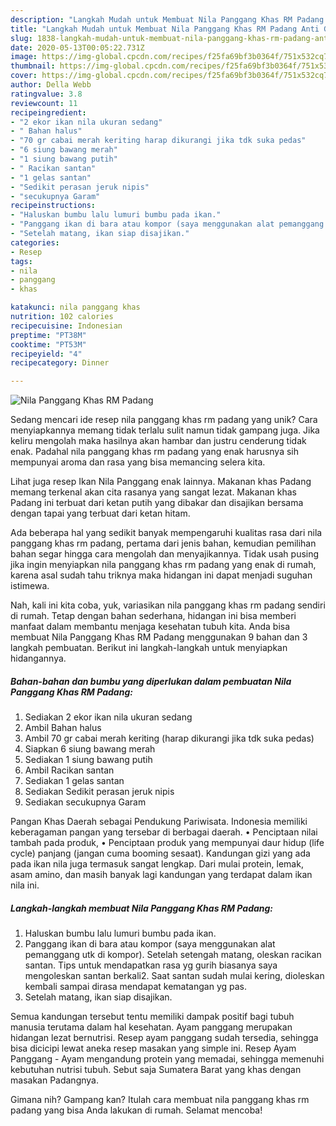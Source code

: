 ```yaml
---
description: "Langkah Mudah untuk Membuat Nila Panggang Khas RM Padang Anti Gagal"
title: "Langkah Mudah untuk Membuat Nila Panggang Khas RM Padang Anti Gagal"
slug: 1838-langkah-mudah-untuk-membuat-nila-panggang-khas-rm-padang-anti-gagal
date: 2020-05-13T00:05:22.731Z
image: https://img-global.cpcdn.com/recipes/f25fa69bf3b0364f/751x532cq70/nila-panggang-khas-rm-padang-foto-resep-utama.jpg
thumbnail: https://img-global.cpcdn.com/recipes/f25fa69bf3b0364f/751x532cq70/nila-panggang-khas-rm-padang-foto-resep-utama.jpg
cover: https://img-global.cpcdn.com/recipes/f25fa69bf3b0364f/751x532cq70/nila-panggang-khas-rm-padang-foto-resep-utama.jpg
author: Della Webb
ratingvalue: 3.8
reviewcount: 11
recipeingredient:
- "2 ekor ikan nila ukuran sedang"
- " Bahan halus"
- "70 gr cabai merah keriting harap dikurangi jika tdk suka pedas"
- "6 siung bawang merah"
- "1 siung bawang putih"
- " Racikan santan"
- "1 gelas santan"
- "Sedikit perasan jeruk nipis"
- "secukupnya Garam"
recipeinstructions:
- "Haluskan bumbu lalu lumuri bumbu pada ikan."
- "Panggang ikan di bara atau kompor (saya menggunakan alat pemanggang utk di kompor). Setelah setengah matang, oleskan racikan santan. Tips untuk mendapatkan rasa yg gurih biasanya saya mengoleskan santan berkali2. Saat santan sudah mulai kering, dioleskan kembali sampai dirasa mendapat kematangan yg pas."
- "Setelah matang, ikan siap disajikan."
categories:
- Resep
tags:
- nila
- panggang
- khas

katakunci: nila panggang khas 
nutrition: 102 calories
recipecuisine: Indonesian
preptime: "PT38M"
cooktime: "PT53M"
recipeyield: "4"
recipecategory: Dinner

---
```



![Nila Panggang Khas RM Padang](https://img-global.cpcdn.com/recipes/f25fa69bf3b0364f/751x532cq70/nila-panggang-khas-rm-padang-foto-resep-utama.jpg)

Sedang mencari ide resep nila panggang khas rm padang yang unik? Cara menyiapkannya memang tidak terlalu sulit namun tidak gampang juga. Jika keliru mengolah maka hasilnya akan hambar dan justru cenderung tidak enak. Padahal nila panggang khas rm padang yang enak harusnya sih mempunyai aroma dan rasa yang bisa memancing selera kita.

Lihat juga resep Ikan Nila Panggang enak lainnya. Makanan khas Padang memang terkenal akan cita rasanya yang sangat lezat. Makanan khas Padang ini terbuat dari ketan putih yang dibakar dan disajikan bersama dengan tapai yang terbuat dari ketan hitam.

Ada beberapa hal yang sedikit banyak mempengaruhi kualitas rasa dari nila panggang khas rm padang, pertama dari jenis bahan, kemudian pemilihan bahan segar hingga cara mengolah dan menyajikannya. Tidak usah pusing jika ingin menyiapkan nila panggang khas rm padang yang enak di rumah, karena asal sudah tahu triknya maka hidangan ini dapat menjadi suguhan istimewa.


Nah, kali ini kita coba, yuk, variasikan nila panggang khas rm padang sendiri di rumah. Tetap dengan bahan sederhana, hidangan ini bisa memberi manfaat dalam membantu menjaga kesehatan tubuh kita. Anda bisa membuat Nila Panggang Khas RM Padang menggunakan 9 bahan dan 3 langkah pembuatan. Berikut ini langkah-langkah untuk menyiapkan hidangannya.

<!--inarticleads1-->

##### Bahan-bahan dan bumbu yang diperlukan dalam pembuatan Nila Panggang Khas RM Padang:

1. Sediakan 2 ekor ikan nila ukuran sedang
1. Ambil  Bahan halus
1. Ambil 70 gr cabai merah keriting (harap dikurangi jika tdk suka pedas)
1. Siapkan 6 siung bawang merah
1. Sediakan 1 siung bawang putih
1. Ambil  Racikan santan
1. Sediakan 1 gelas santan
1. Sediakan Sedikit perasan jeruk nipis
1. Sediakan secukupnya Garam


Pangan Khas Daerah sebagai Pendukung Pariwisata. Indonesia memiliki keberagaman pangan yang tersebar di berbagai daerah. • Penciptaan nilai tambah pada produk, • Penciptaan produk yang mempunyai daur hidup (life cycle) panjang (jangan cuma booming sesaat). Kandungan gizi yang ada pada ikan nila juga termasuk sangat lengkap. Dari mulai protein, lemak, asam amino, dan masih banyak lagi kandungan yang terdapat dalam ikan nila ini. 

<!--inarticleads2-->

##### Langkah-langkah membuat Nila Panggang Khas RM Padang:

1. Haluskan bumbu lalu lumuri bumbu pada ikan.
1. Panggang ikan di bara atau kompor (saya menggunakan alat pemanggang utk di kompor). Setelah setengah matang, oleskan racikan santan. Tips untuk mendapatkan rasa yg gurih biasanya saya mengoleskan santan berkali2. Saat santan sudah mulai kering, dioleskan kembali sampai dirasa mendapat kematangan yg pas.
1. Setelah matang, ikan siap disajikan.


Semua kandungan tersebut tentu memiliki dampak positif bagi tubuh manusia terutama dalam hal kesehatan. Ayam panggang merupakan hidangan lezat bernutrisi. Resep ayam panggang sudah tersedia, sehingga bisa dicicipi lewat aneka resep masakan yang simple ini. Resep Ayam Panggang - Ayam mengandung protein yang memadai, sehingga memenuhi kebutuhan nutrisi tubuh. Sebut saja Sumatera Barat yang khas dengan masakan Padangnya. 

Gimana nih? Gampang kan? Itulah cara membuat nila panggang khas rm padang yang bisa Anda lakukan di rumah. Selamat mencoba!
